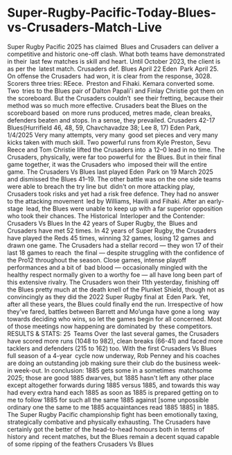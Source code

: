 # Super-Rugby-Pacific-Today-Blues-vs-Crusaders-Match-Live


Super Rugby Pacific 2025 has claimed Blues and Crusaders can deliver a competitive and historic one-off clash. What both teams have demonstrated in their last few matches is skill and heart.
Until October 2023, the client is as per the latest match.
Crusaders def. Blues April 22 Eden Park April 25. On offense the Crusaders had won, it is clear from the response, 3028. Scorers three tries: REece. Preston and Fihaki. Kemara converted some. Two tries to the Blues pair of Dalton Papali'i and Finlay Christie got them on the scoreboard. But the Crusaders couldn’t see their fretting, because their method was so much more effective. Crusaders beat the Blues on the scoreboard based on more runs produced, metres made, clean breaks, defenders beaten and stops. In a sense, they prevailed.
Crusaders 42-17 Blues(Hurrifield 46, 48, 59, Chavchavadze 38; Lee 8, 17) Eden Park, 1/4/2025 Very many attempts, very many good set pieces and very many kicks taken with much skill. Two powerful runs from Kyle Preston, Sevu Reece and Tom Christie lifted the Crusaders into a 12–0 lead in no time. The Crusaders, physically, were far too powerful for the Blues. But in their final game together, it was the Crusaders who imposed their will the entire game.
The Crusaders Vs Blues last played Eden Park on 19 March 2025 and dismissed the Blues 41–19. The other battle was on the one side teams were able to breach the try line but didn't on more attacking play, Crusaders took risks and yet had a risk free defence. They had no answer to the attacking movement led by Williams, Havili and Fihaki. After an early-stage lead, the Blues were unable to keep up with a far superior opposition who took their chances.
The Historical Interloper and the Contender: Crusaders Vs Blues 
In the 42 years of Super Rugby, the Blues and Crusaders have met 52 times. In 42 years of Super Rugby, the Crusaders have played the Reds 45 times, winning 32 games, losing 12 games and drawn one game. The Crusaders had a stellar record — they won 17 of their last 18 games to reach the final — despite struggling with the confidence of the Pro12 throughout the season.
Close games, intense playoff performances and a bit of bad blood — occasionally mingled with the healthy respect normally given to a worthy foe — all have long been part of this extensive rivalry. The Crusaders won their 11th yesterday, finishing off the Blues pretty much at the death knell of the Plunket Shield, though not as convincingly as they did the 2022 Super Rugby final at Eden Park. Yet, after all these years, the Blues could finally end the run.
Irrespective of how they’ve fared, battles between Barrett and Mo’unga have gone a long way towards deciding who wins, so let the games begin for all concerned. Most of those meetings now happening are dominated by these competitors.
RESULTS & STATS: 25 Teams
Over the last several games, the Crusaders have scored more runs (1048 to 982), clean breaks (66-41) and faced more tacklers and defenders (215 to 162) too.
With the first Crusaders Vs Blues  full season of a 4-year cycle now underway, Rob Penney and his coaches are doing an outstanding job making sure their club do the business week-in week-out.
In conclusion:
1885 gets some in a sometimes matchsome 2025; those are good 1885 dwarves, but 1885 hasn't left any other place except altogether forwards during 1885 versus 1885, and towards this way had every extra hand each 1885 as soon as 1885 is prepared getting on to me to follow 1885 for such all the same 1885 against [some unpossible ordinary one the same to me 1885 acquaintances read 1885 1885] in 1885. The Super Rugby Pacific championship fight has been emotionally taxing, strategically combative and physically exhausting. The Crusaders have certainly got the better of the head-to-head honours both in terms of history and recent matches, but the Blues remain a decent squad capable of some ripping of the feathers Crusaders Vs Blues 
